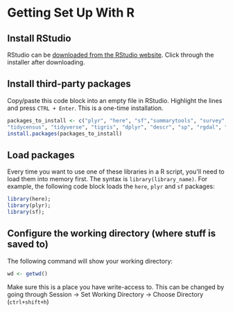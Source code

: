 # Getting Set Up With R

## Install RStudio

RStudio can be [downloaded from the RStudio website](https://www.rstudio.com/products/rstudio/). Click through the installer after downloading.

## Install third-party packages

Copy/paste this code block into an empty file in RStudio. Highlight the lines and press `CTRL + Enter`. This is a one-time installation.

```R
packages_to_install <- c("plyr", "here", "sf","summarytools", "survey", "srvyr", "sjmisc", "maptools", "ggplot", 
"tidycensus", "tidyverse", "tigris", "dplyr", "descr", "sp", "rgdal", "raster")
install.packages(packages_to_install)
```

## Load packages

Every time you want to use one of these libraries in a R script, you'll need to load them into memory first. The syntax is `library(library_name)`. For example, the following code block loads the `here`, `plyr` and `sf` packages:

```R
library(here);
library(plyr);
library(sf);
```

## Configure the working directory (where stuff is saved to)

The following command will show your working directory:

```R
wd <- getwd()
```

Make sure this is a place you have write-access to. This can be changed by going through Session -> Set Working Directory -> Choose Directory (`ctrl+shift+h`)

